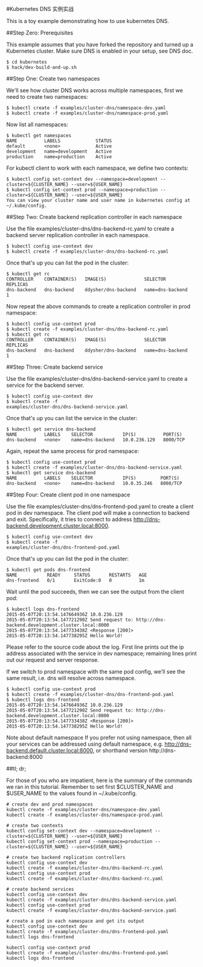 #Kubernetes DNS 实例实战

This is a toy example demonstrating how to use kubernetes DNS.

##Step Zero: Prerequisites

This example assumes that you have forked the repository and turned up a Kubernetes cluster. Make sure DNS is enabled in your setup, see DNS doc.

```
$ cd kubernetes
$ hack/dev-build-and-up.sh
```

##Step One: Create two namespaces

We'll see how cluster DNS works across multiple namespaces, first we need to create two namespaces:

```
$ kubectl create -f examples/cluster-dns/namespace-dev.yaml
$ kubectl create -f examples/cluster-dns/namespace-prod.yaml
```

Now list all namespaces:

```
$ kubectl get namespaces
NAME          LABELS             STATUS
default       <none>             Active
development   name=development   Active
production    name=production    Active
```

For kubectl client to work with each namespace, we define two contexts:

```
$ kubectl config set-context dev --namespace=development --cluster=${CLUSTER_NAME} --user=${USER_NAME}
$ kubectl config set-context prod --namespace=production --cluster=${CLUSTER_NAME} --user=${USER_NAME}
You can view your cluster name and user name in kubernetes config at ~/.kube/config.

```

##Step Two: Create backend replication controller in each namespace

Use the file examples/cluster-dns/dns-backend-rc.yaml to create a backend server replication controller in each namespace.

```
$ kubectl config use-context dev
$ kubectl create -f examples/cluster-dns/dns-backend-rc.yaml
```

Once that's up you can list the pod in the cluster:

```
$ kubectl get rc
CONTROLLER    CONTAINER(S)   IMAGE(S)              SELECTOR           REPLICAS
dns-backend   dns-backend    ddysher/dns-backend   name=dns-backend   1
```

Now repeat the above commands to create a replication controller in prod namespace:

```
$ kubectl config use-context prod
$ kubectl create -f examples/cluster-dns/dns-backend-rc.yaml
$ kubectl get rc
CONTROLLER    CONTAINER(S)   IMAGE(S)              SELECTOR           REPLICAS
dns-backend   dns-backend    ddysher/dns-backend   name=dns-backend   1
```

##Step Three: Create backend service

Use the file examples/cluster-dns/dns-backend-service.yaml to create a service for the backend server.
```
$ kubectl config use-context dev
$ kubectl create -f
examples/cluster-dns/dns-backend-service.yaml
```
Once that's up you can list the service in the cluster:

```
$ kubectl get service dns-backend
NAME          LABELS    SELECTOR           IP(S)          PORT(S)
dns-backend   <none>    name=dns-backend   10.0.236.129   8000/TCP
```
Again, repeat the same process for prod namespace:

```
$ kubectl config use-context prod
$ kubectl create -f examples/cluster-dns/dns-backend-service.yaml
$ kubectl get service dns-backend
NAME          LABELS    SELECTOR           IP(S)         PORT(S)
dns-backend   <none>    name=dns-backend   10.0.35.246   8000/TCP
```

##Step Four: Create client pod in one namespace

Use the file examples/cluster-dns/dns-frontend-pod.yaml to create a client pod in dev namespace. The client pod will make a connection to backend and exit. Specifically, it tries to connect to address http://dns-backend.development.cluster.local:8000.

```
$ kubectl config use-context dev
$ kubectl create -f
examples/cluster-dns/dns-frontend-pod.yaml
```
Once that's up you can list the pod in the cluster:
```
$ kubectl get pods dns-frontend
NAME           READY     STATUS       RESTARTS   AGE
dns-frontend   0/1       ExitCode:0   0          1m
```

Wait until the pod succeeds, then we can see the output from the client pod:
```
$ kubectl logs dns-frontend
2015-05-07T20:13:54.147664936Z 10.0.236.129
2015-05-07T20:13:54.147721290Z Send request to: http://dns-backend.development.cluster.local:8000
2015-05-07T20:13:54.147733438Z <Response [200]>
2015-05-07T20:13:54.147738295Z Hello World!
```
Please refer to the source code about the log. First line prints out the ip address associated with the service in dev namespace; remaining lines print out our request and server response.

If we switch to prod namespace with the same pod config, we'll see the same result, i.e. dns will resolve across namespace.

```
$ kubectl config use-context prod
$ kubectl create -f examples/cluster-dns/dns-frontend-pod.yaml
$ kubectl logs dns-frontend
2015-05-07T20:13:54.147664936Z 10.0.236.129
2015-05-07T20:13:54.147721290Z Send request to: http://dns-backend.development.cluster.local:8000
2015-05-07T20:13:54.147733438Z <Response [200]>
2015-05-07T20:13:54.147738295Z Hello World!
```
Note about default namespace
If you prefer not using namespace, then all your services can be addressed using default namespace, e.g. http://dns-backend.default.cluster.local:8000, or shorthand version http://dns-backend:8000

##tl; dr;

For those of you who are impatient, here is the summary of the commands we ran in this tutorial. Remember to set first $CLUSTER_NAME and $USER_NAME to the values found in ~/.kube/config.

```
# create dev and prod namespaces
kubectl create -f examples/cluster-dns/namespace-dev.yaml
kubectl create -f examples/cluster-dns/namespace-prod.yaml

# create two contexts
kubectl config set-context dev --namespace=development --cluster=${CLUSTER_NAME} --user=${USER_NAME}
kubectl config set-context prod --namespace=production --cluster=${CLUSTER_NAME} --user=${USER_NAME}

# create two backend replication controllers
kubectl config use-context dev
kubectl create -f examples/cluster-dns/dns-backend-rc.yaml
kubectl config use-context prod
kubectl create -f examples/cluster-dns/dns-backend-rc.yaml

# create backend services
kubectl config use-context dev
kubectl create -f examples/cluster-dns/dns-backend-service.yaml
kubectl config use-context prod
kubectl create -f examples/cluster-dns/dns-backend-service.yaml

# create a pod in each namespace and get its output
kubectl config use-context dev
kubectl create -f examples/cluster-dns/dns-frontend-pod.yaml
kubectl logs dns-frontend

kubectl config use-context prod
kubectl create -f examples/cluster-dns/dns-frontend-pod.yaml
kubectl logs dns-frontend
```
